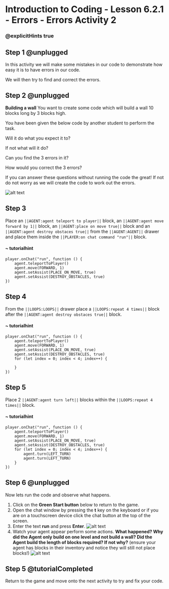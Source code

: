 # Introduction to Coding - Lesson 6.2.1 - Errors - Errors Activity 2
### @explicitHints true

## Step 1 @unplugged

In this activity we will make some mistakes in our code to demonstrate how easy it is to have errors in our code.

We will then try to find and correct the errors.

## Step 2 @unplugged
**Building a wall**
You want to create some code which will build a wall 10 blocks long by 3 blocks high.

You have been given the below code by another student to perform the task.

Will it do what you expect it to?

If not what will it do?

Can you find the 3 errors in it?

How would you correct the 3 errors?

If you can answer these questions without running the code the great! If not do not worry as we will create the code to work out the errors.

![alt text](https://introduction.codingcredentials.com/Lesson6/6.2.1/images/1.jpg?raw=true "Errors")

## Step 3
Place an ``||AGENT:agent teleport to player||`` block, an ``||AGENT:agent move forward by 1||`` block, an ``||AGENT:place on move true||`` block and an ``||AGENT:agent destroy obstaces true||`` from the ``||AGENT:AGENT||`` drawer and place them inside the ``||PLAYER:on chat command "run"||`` block.
#### ~ tutorialhint
```blocks
player.onChat("run", function () {
    agent.teleportToPlayer()
    agent.move(FORWARD, 1)
    agent.setAssist(PLACE_ON_MOVE, true)
	agent.setAssist(DESTROY_OBSTACLES, true)
})
```

## Step 4
From the ``||LOOPS:LOOPS||`` drawer place a ``||LOOPS:repeat 4 times||`` block after the ``||AGENT:agent destroy obstaces true||`` block.
#### ~ tutorialhint
```blocks 
player.onChat("run", function () {
    agent.teleportToPlayer()
    agent.move(FORWARD, 1)
    agent.setAssist(PLACE_ON_MOVE, true)
	agent.setAssist(DESTROY_OBSTACLES, true)
    for (let index = 0; index < 4; index++) {
    	
    }
})
```

## Step 5
Place 2 ``||AGENT:agent turn left||`` blocks within the ``||LOOPS:repeat 4 times||`` block.
#### ~ tutorialhint
```blocks 
player.onChat("run", function () {
    agent.teleportToPlayer()
    agent.move(FORWARD, 1)
    agent.setAssist(PLACE_ON_MOVE, true)
	agent.setAssist(DESTROY_OBSTACLES, true)
    for (let index = 0; index < 4; index++) {
    	agent.turn(LEFT_TURN)
		agent.turn(LEFT_TURN)
    }
})
```

## Step 6 @unplugged
Now lets run the code and observe what happens.
1. Click on the **Green Start button** below to return to the game.
2. Open the chat window by pressing the **t** key on the keyboard or if you are on a touchscreen device click the chat button at the top of the screen.
3. Enter the text **run** and press **Enter**.
![alt text](https://introduction.codingcredentials.com/Lesson6/6.2.1/images/2.jpg?raw=true "Run")
4. Watch your agent appear perform some actions. **What happened? Why did the Agent only build on one level and not build a wall? Did the Agent build the length of blocks required? If not why?** (ensure your agent has blocks in their inventory and
notice they will still not place blocks!)
![alt text](https://introduction.codingcredentials.com/Lesson5/6.2.1/images/4.jpg?raw=true "Run")


## Step 5 @tutorialCompleted
Return to the game and move onto the next activity to try and fix your code.
